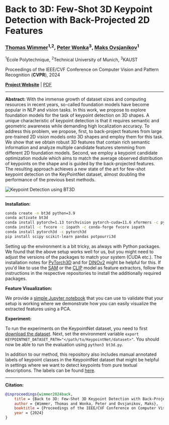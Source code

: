 # Back to 3D: Few-Shot 3D Keypoint Detection with Back-Projected 2D Features

### [Thomas Wimmer](https://wimmerth.github.io)<sup>1,2</sup>, [Peter Wonka](https://peterwonka.net/)<sup>3</sup>, [Maks Ovsjanikov](https://www.lix.polytechnique.fr/~maks/)<sup>1</sup>
<sup>1</sup>École Polytechnique, <sup>2</sup>Technical University of Munich, <sup>3</sup>KAUST

Proceedings of the IEEE/CVF Conference on Computer Vision and Pattern Recognition (**CVPR**), 2024

[**Project Website**](https://wimmerth.github.io/back-to-3d.html) | [PDF](https://arxiv.org/pdf/2311.18113.pdf)


---

**Abstract:**
With the immense growth of dataset sizes and computing resources in recent years, so-called foundation models have
become popular in NLP and vision tasks. In this work, we propose to explore foundation models for the task of keypoint
detection on 3D shapes. A unique characteristic of keypoint detection is that it requires semantic and geometric
awareness while demanding high localization accuracy. To address this problem, we propose, first, to back-project
features from large pre-trained 2D vision models onto 3D shapes and employ them for this task. We show that we obtain
robust 3D features that contain rich semantic information and analyze multiple candidate features stemming from
different 2D foundation models. Second, we employ a keypoint candidate optimization module which aims to match the
average observed distribution of keypoints on the shape and is guided by the back-projected features. The resulting
approach achieves a new state of the art for few-shot keypoint detection on the KeyPointNet dataset, almost doubling the
performance of the previous best methods.

![Keypoint Detection using BT3D](https://wimmerth.github.io/b2-3d/static/images/qualitative_results_5.png)

---

**Installation:**

```bash
conda create -n bt3d python=3.9
conda activate bt3d
conda install pytorch=1.13 torchvision pytorch-cuda=11.6 xformers -c pytorch -c nvidia -c xformers
conda install -c fvcore -c iopath -c conda-forge fvcore iopath
conda install pytorch3d -c pytorch3d
pip install scipy scikit-learn pandas potpourri3d
```
Setting up the environment is a bit tricky, as always with Python packages.
We found that the above setup works well for us, but you might need to adjust the versions of the packages to match your
system (CUDA etc.).
The installation notes for [PyTorch3D](https://github.com/facebookresearch/pytorch3d/blob/main/INSTALL.md) and for
[DINOv2](https://github.com/facebookresearch/dinov2?tab=readme-ov-file#installation) might be helpful for this.
If you'd like to use the [SAM](https://github.com/facebookresearch/segment-anything) or the
[CLIP](https://github.com/openai/CLIP) model as feature extractors, follow the instructions in the respective 
repositories to install the additionally required packages.

**Feature Visualization:**

We provide a [simple Jupyter notebook](feature_visualization.ipynb) that you can use to validate that your setup is
working where we demonstrate how you can easily visualize the extracted features using a PCA.

**Experiment:**

To run the experiments on the KeypointNet dataset, you need to
first [download the dataset](https://github.com/qq456cvb/KeypointNet).
Next, set the environment variable `export KEYPOINTNET_DATASET_PATH="</path/to/KeypointNet/dataset>"`.
You should now be able to run the evaluation using `python3 bt3d.py`.

In addition to our method, this repository also includes manual annotated labels of keypoint classes in the KeypointNet
dataset that might be helpful in settings where we want to detect keypoints from pure textual descriptions.
The labels can be found [here](utils/data/keypoint_labels.py).

---

**Citation:**

```bibtex
@inproceedings{wimmer2024back,
    title = {Back to 3D: Few-Shot 3D Keypoint Detection with Back-Projected 2D Features},
    author = {Wimmer, Thomas and Wonka, Peter and Ovsjanikov, Maks},
    booktitle = {Proceedings of the IEEE/CVF Conference on Computer Vision and Pattern Recognition},
    year = {2024}
}
```

